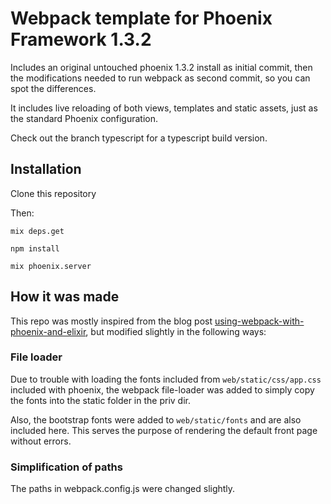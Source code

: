 # Webpack template for Phoenix Framework 1.3.2

Includes an original untouched phoenix 1.3.2 install as initial commit, then the modifications needed to run webpack as second commit, so you can spot the differences.

It includes live reloading of both views, templates and static assets, just as the standard Phoenix configuration.

Check out the branch typescript for a typescript build version.

## Installation

Clone this repository

Then:

    mix deps.get

    npm install

    mix phoenix.server

## How it was made

This repo was mostly inspired from the blog post [using-webpack-with-phoenix-and-elixir](http://matthewlehner.net/using-webpack-with-phoenix-and-elixir/), but modified slightly in the following ways:


### File loader

Due to trouble with loading the fonts included from ```web/static/css/app.css``` included with phoenix, the webpack file-loader was added to simply copy the fonts into the static folder in the priv dir.

Also, the bootstrap fonts were added to ```web/static/fonts``` and are also included here. This serves the purpose of rendering the default front page without errors.

### Simplification of paths

The paths in webpack.config.js were changed slightly.
